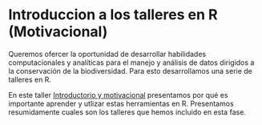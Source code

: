 # Introduccion a los talleres en R (Motivacional)
Queremos ofercer la oportunidad de desarrollar habilidades computacionales y analíticas para el manejo y análisis de datos dirigidos a la conservación de la biodiversidad. Para esto desarrollamos una serie de talleres en R.

En este taller [Introductorio y motivacional](https://juanzuloaga.github.io/ParksCan_GEOBON/docs/index.html) presentamos por qué es importante aprender y utlizar estas herramientas en R.  Presentamos resumidamente cuales son los talleres que hemos incluido en esta fase.
